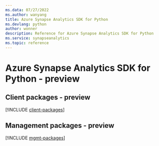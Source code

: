 ```yaml
---
ms.data: 07/27/2022
ms.author: wanyang
title: Azure Synapse Analytics SDK for Python
ms.devlang: python
author: wonner
description: Reference for Azure Synapse Analytics SDK for Python
ms.service: synapseanalytics
ms.topic: reference
---
```

# Azure Synapse Analytics SDK for Python - preview

## Client packages - preview
[!INCLUDE [client-packages](synapse-analytics-client-index.md)]
## Management packages - preview
[!INCLUDE [mgmt-packages](synapse-analytics-mgmt-index.md)]